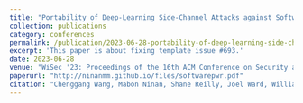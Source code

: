 ```yaml
---
title: "Portability of Deep-Learning Side-Channel Attacks against Software Discrepancies"
collection: publications
category: conferences
permalink: /publication/2023-06-28-portability-of-deep-learning-side-channel-attacks-against-software-discrepancies/
excerpt: 'This paper is about fixing template issue #693.'
date: 2023-06-28
venue: "WiSec '23: Proceedings of the 16th ACM Conference on Security and Privacy in Wireless and Mobile Networks"
paperurl: "http://ninanmm.github.io/files/softwarepwr.pdf"
citation: "Chenggang Wang, Mabon Ninan, Shane Reilly, Joel Ward, William Hawkins, Boyang Wang, and John M. Emmert. 2023. Portability of Deep-Learning Side-Channel Attacks against Software Discrepancies. In Proceedings of the 16th ACM Conference on Security and Privacy in Wireless and Mobile Networks (WiSec '23). Association for Computing Machinery, New York, NY, USA, 227–238. https://doi.org/10.1145/3558482.3590177"
---
```

